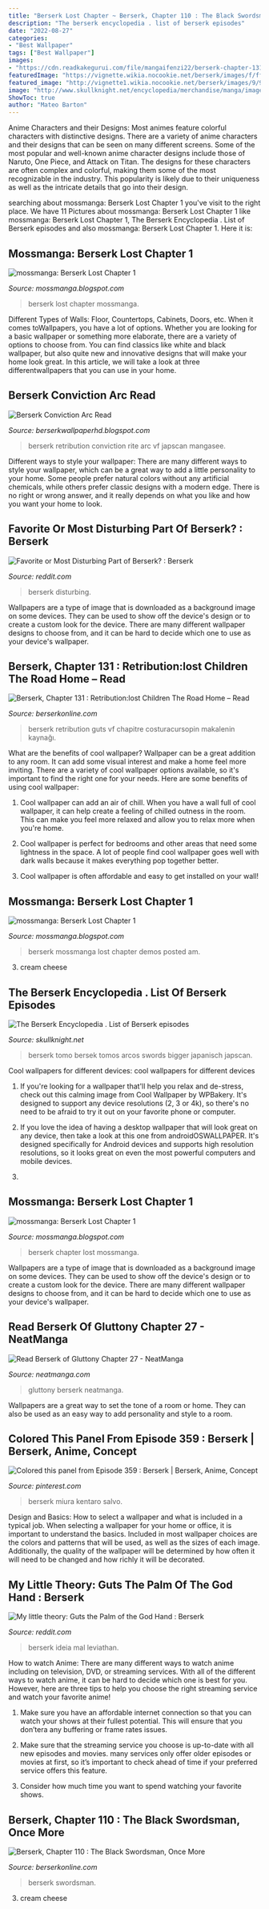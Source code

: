```yaml
---
title: "Berserk Lost Chapter ~ Berserk, Chapter 110 : The Black Swordsman, Once More"
description: "The berserk encyclopedia . list of berserk episodes"
date: "2022-08-27"
categories:
- "Best Wallpaper"
tags: ["Best Wallpaper"]
images:
- "https://cdn.readkakegurui.com/file/mangaifenzi22/berserk-chapter-131-retribution-lost-children-the-road-home-4.jpg"
featuredImage: "https://vignette.wikia.nocookie.net/berserk/images/f/ff/ChaosInsideTheTower.png/revision/latest?cb=20150326125740"
featured_image: "http://vignette1.wikia.nocookie.net/berserk/images/9/9d/Evil.jpg"
image: "http://www.skullknight.net/encyclopedia/merchandise/manga/images/14high.jpg"
ShowToc: true
author: "Mateo Barton"
---
```



Anime Characters and their Designs: Most animes feature colorful characters with distinctive designs.
There are a variety of anime characters and their designs that can be seen on many different screens. Some of the most popular and well-known anime character designs include those of Naruto, One Piece, and Attack on Titan. The designs for these characters are often complex and colorful, making them some of the most recognizable in the industry. This popularity is likely due to their uniqueness as well as the intricate details that go into their design.

	

		
searching about mossmanga: Berserk Lost Chapter 1 you've visit to the right place. We have 11 Pictures about mossmanga: Berserk Lost Chapter 1 like mossmanga: Berserk Lost Chapter 1, The Berserk Encyclopedia . List of Berserk episodes and also mossmanga: Berserk Lost Chapter 1. Here it is:
		
    
## Mossmanga: Berserk Lost Chapter 1

<img loading=lazy src="https://4.bp.blogspot.com/-i6nvHyZQZ4c/VCWJ1x6MyCI/AAAAAAAAL6c/C3GpArUZU74/s1600/berserk_lostchapter_007.jpg" onerror="this.onerror=null;this.src='https://tse2.mm.bing.net/th?id=OIP.Nxgzgpm6v1_zqnflUegDcgHaKd&amp;pid=15.1';" alt="mossmanga: Berserk Lost Chapter 1">

_Source: mossmanga.blogspot.com_

>berserk lost chapter mossmanga. 

	

Different Types of Walls: Floor, Countertops, Cabinets, Doors, etc.
When it comes toWallpapers, you have a lot of options. Whether you are looking for a basic wallpaper or something more elaborate, there are a variety of options to choose from. You can find classics like white and black wallpaper, but also quite new and innovative designs that will make your home look great. In this article, we will take a look at three differentwallpapers that you can use in your home.

    
## Berserk Conviction Arc Read

<img loading=lazy src="https://vignette.wikia.nocookie.net/berserk/images/f/ff/ChaosInsideTheTower.png/revision/latest?cb=20150326125740" onerror="this.onerror=null;this.src='https://tse4.mm.bing.net/th?id=OIP.Y-MSgNWWURyMx1ZD6flILwHaLc&amp;pid=15.1';" alt="Berserk Conviction Arc Read">

_Source: berserkwallpaperhd.blogspot.com_

>berserk retribution conviction rite arc vf japscan mangasee. 

	

Different ways to style your wallpaper:
There are many different ways to style your wallpaper, which can be a great way to add a little personality to your home. Some people prefer natural colors without any artificial chemicals, while others prefer classic designs with a modern edge. There is no right or wrong answer, and it really depends on what you like and how you want your home to look.

    
## Favorite Or Most Disturbing Part Of Berserk? : Berserk

<img loading=lazy src="https://external-preview.redd.it/ErhB-64GEEwY6GbOS92A5R2qMQEilmcXk2Wapu3sHs8.jpg?auto=webp&amp;s=eca37664591ea1c105a07385a033b7e061ac0838" onerror="this.onerror=null;this.src='https://tse1.mm.bing.net/th?id=OIP._Igf9KL3Oj4ndwy6c4ksmQHaEK&amp;pid=15.1';" alt="Favorite or Most Disturbing Part of Berserk? : Berserk">

_Source: reddit.com_

>berserk disturbing. 

	

Wallpapers are a type of image that is downloaded as a background image on some devices. They can be used to show off the device's design or to create a custom look for the device. There are many different wallpaper designs to choose from, and it can be hard to decide which one to use as your device's wallpaper.

    
## Berserk, Chapter 131 : Retribution:lost Children The Road Home – Read

<img loading=lazy src="https://cdn.readkakegurui.com/file/mangaifenzi22/berserk-chapter-131-retribution-lost-children-the-road-home-4.jpg" onerror="this.onerror=null;this.src='https://tse4.mm.bing.net/th?id=OIP.9M_t2KhNnsDb2eoUwLYWPQHaLj&amp;pid=15.1';" alt="Berserk, Chapter 131 : Retribution:lost Children The Road Home – Read">

_Source: berserkonline.com_

>berserk retribution guts vf chapitre costuracursopin makalenin kaynağı. 

	

What are the benefits of cool wallpaper?
Wallpaper can be a great addition to any room. It can add some visual interest and make a home feel more inviting. There are a variety of cool wallpaper options available, so it's important to find the right one for your needs. Here are some benefits of using cool wallpaper: 
1. Cool wallpaper can add an air of chill. When you have a wall full of cool wallpaper, it can help create a feeling of chilled outness in the room. This can make you feel more relaxed and allow you to relax more when you're home. 

2. Cool wallpaper is perfect for bedrooms and other areas that need some lightness in the space. A lot of people find cool wallpaper goes well with dark walls because it makes everything pop together better. 

3. Cool wallpaper is often affordable and easy to get installed on your wall!

    
## Mossmanga: Berserk Lost Chapter 1

<img loading=lazy src="https://4.bp.blogspot.com/-T-6hlX-VnpQ/VCWJ9lYM7dI/AAAAAAAAL7o/lmK_BNXsmcc/s1600/berserk_lostchapter_017.jpg" onerror="this.onerror=null;this.src='https://tse1.mm.bing.net/th?id=OIP.MD3hEzoag0WgQEVYmoA33wHaK7&amp;pid=15.1';" alt="mossmanga: Berserk Lost Chapter 1">

_Source: mossmanga.blogspot.com_

>berserk mossmanga lost chapter demos posted am. 

	

3. cream cheese 

    
## The Berserk Encyclopedia . List Of Berserk Episodes

<img loading=lazy src="http://www.skullknight.net/encyclopedia/merchandise/manga/images/14high.jpg" onerror="this.onerror=null;this.src='https://tse1.mm.bing.net/th?id=OIP.Kj0UPFSDJvl7c89ciDK-aAHaKX&amp;pid=15.1';" alt="The Berserk Encyclopedia . List of Berserk episodes">

_Source: skullknight.net_

>berserk tomo bersek tomos arcos swords bigger japanisch japscan. 

	

Cool wallpapers for different devices:
cool wallpapers for different devices 

1. If you're looking for a wallpaper that'll help you relax and de-stress, check out this calming image from Cool Wallpaper by WPBakery. It's designed to support any device resolutions (2, 3 or 4k), so there's no need to be afraid to try it out on your favorite phone or computer.

2. If you love the idea of having a desktop wallpaper that will look great on any device, then take a look at this one from androidOSWALLPAPER. It's designed specifically for Android devices and supports high resolution resolutions, so it looks great on even the most powerful computers and mobile devices.

3.

    
## Mossmanga: Berserk Lost Chapter 1

<img loading=lazy src="http://3.bp.blogspot.com/-aAjeJT7veiY/VCWJ3RgqrNI/AAAAAAAAL6o/IIw-x7QNY74/s1600/berserk_lostchapter_009.jpg" onerror="this.onerror=null;this.src='https://tse1.mm.bing.net/th?id=OIP.Iw3qKFwZPnj9ZKzv-_8vqAHaKr&amp;pid=15.1';" alt="mossmanga: Berserk Lost Chapter 1">

_Source: mossmanga.blogspot.com_

>berserk chapter lost mossmanga. 

	

Wallpapers are a type of image that is downloaded as a background image on some devices. They can be used to show off the device's design or to create a custom look for the device. There are many different wallpaper designs to choose from, and it can be hard to decide which one to use as your device's wallpaper.

    
## Read Berserk Of Gluttony Chapter 27 - NeatManga

<img loading=lazy src="https://neatmanga.com/wp-content/uploads/WP-manga/data/manga_5fc0263bd5c1e/aff0e30cc94b5179621e1eb42a497c81/025.jpg" onerror="this.onerror=null;this.src='https://tse3.mm.bing.net/th?id=OIP.CUqEjuYhF6nrPxPrUlYojQHaKi&amp;pid=15.1';" alt="Read Berserk of Gluttony Chapter 27 - NeatManga">

_Source: neatmanga.com_

>gluttony berserk neatmanga. 

	

Wallpapers are a great way to set the tone of a room or home. They can also be used as an easy way to add personality and style to a room.

    
## Colored This Panel From Episode 359 : Berserk | Berserk, Anime, Concept

<img loading=lazy src="https://i.pinimg.com/736x/03/29/82/0329825d634e6141992f8020aa414cde.jpg" onerror="this.onerror=null;this.src='https://tse3.mm.bing.net/th?id=OIP.ZaL8PmQBNYe1ocyOX9Ji8gHaKd&amp;pid=15.1';" alt="Colored this panel from Episode 359 : Berserk | Berserk, Anime, Concept">

_Source: pinterest.com_

>berserk miura kentaro salvo. 

	

Design and Basics: How to select a wallpaper and what is included in a typical job.
When selecting a wallpaper for your home or office, it is important to understand the basics. Included in most wallpaper choices are the colors and patterns that will be used, as well as the sizes of each image. Additionally, the quality of the wallpaper will be determined by how often it will need to be changed and how richly it will be decorated.

    
## My Little Theory: Guts The Palm Of The God Hand : Berserk

<img loading=lazy src="http://vignette1.wikia.nocookie.net/berserk/images/9/9d/Evil.jpg" onerror="this.onerror=null;this.src='https://tse2.mm.bing.net/th?id=OIP.Zxo3r3g4pCe9Od75PoSwwwAAAA&amp;pid=15.1';" alt="My little theory: Guts the Palm of the God Hand : Berserk">

_Source: reddit.com_

>berserk ideia mal leviathan. 

	

How to watch Anime: There are many different ways to watch anime including on television, DVD, or streaming services.
With all of the different ways to watch anime, it can be hard to decide which one is best for you. However, here are three tips to help you choose the right streaming service and watch your favorite anime!
1. Make sure you have an affordable internet connection so that you can watch your shows at their fullest potential. This will ensure that you don’tera any buffering or frame rates issues.

2. Make sure that the streaming service you choose is up-to-date with all new episodes and movies. many services only offer older episodes or movies at first, so it’s important to check ahead of time if your preferred service offers this feature.

3. Consider how much time you want to spend watching your favorite shows.

    
## Berserk, Chapter 110 : The Black Swordsman, Once More

<img loading=lazy src="https://cdn.readkakegurui.com/file/mangaifenzi22/berserk-chapter-110-the-black-swordsman-once-more-8.jpg" onerror="this.onerror=null;this.src='https://tse1.mm.bing.net/th?id=OIP.9NoweDrfitffMoBZPOWumQHaLH&amp;pid=15.1';" alt="Berserk, Chapter 110 : The Black Swordsman, Once More">

_Source: berserkonline.com_

>berserk swordsman. 

	

3. cream cheese 

